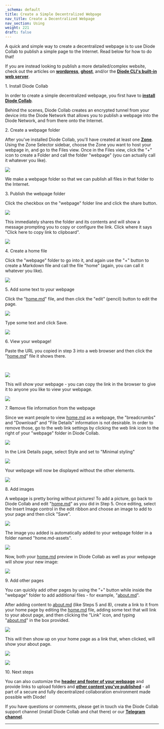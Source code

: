 ```yaml
---
_schema: default
title: Create a Simple Decentralized Webpage
nav_title: Create a Decentralized Webpage
nav_section: Using
weight: 221
draft: false
---
```

A quick and simple way to create a decentralized webpage is to use Diode Collab to publish a simple page to the Internet. Read below for how to do that!

If you are instead looking to publish a more detailed/complex website, check out the articles on <a href="https://app.docs.diode.io/raspberry-pi/host-a-public-wordpress-website-on-raspberry-pi/" target="_blank" rel="noopener"><strong>wordpress</strong></a>, <a href="https://app.docs.diode.io/raspberry-pi/host-a-website-with-ghost/" target="_blank" rel="noopener"><strong>ghost</strong></a>, and/or the <a href="https://cli.docs.diode.io/docs/using/publish-static-content/" target="_blank" rel="noopener"><strong>Diode CLI's built-in web server</strong></a>.

1\. Install Diode Collab

In order to create a simple decentralized webpage, you first have to <a href="https://app.docs.diode.io/docs/" target="_blank" rel="noopener"><strong>install Diode Collab</strong></a>.

Behind the scenes, Diode Collab creates an encrypted tunnel from your device into the Diode Network that allows you to publish a webpage into the Diode Network, and from there onto the Internet.

2\. Create a webpage folder

After you've installed Diode Collab, you'll have created at least one <a href="https://app.docs.diode.io/docs/using/create-a-zone/" target="_blank" rel="noopener"><strong>Zone</strong></a>. Using the Zone Selector sidebar, choose the Zone you want to host your webpage in, and go to the Files view. Once in the Files view, click the "+" icon to create a Folder and call the folder "webpage" (you can actually call it whatever you like).

![](/uploads/image-140.png)

We make a webpage folder so that we can publish all files in that folder to the Internet.

3\. Publish the webpage folder

Click the checkbox on the "webpage" folder line and click the share button.

![](/uploads/image-141.png)

This immediately shares the folder and its contents and will show a message prompting you to copy or configure the link. Click where it says "Click here to copy link to clipboard".

![](/uploads/image-142.png)

4\. Create a home file

Click the "webpage" folder to go into it, and again use the "+" button to create a Markdown file and call the file "home" (again, you can call it whatever you like).

![](/uploads/image-143.png)

5\. Add some text to your webpage

Click the "[home.md](http://home.md)" file, and then click the "edit" (pencil) button to edit the page.

![](/uploads/image-144.png)

Type some text and click Save.

![](/uploads/image-145.png)

6\. View your webpage!

Paste the URL you copied in step 3 into a web browser and then click the "[home.md](http://home.md)" file it shows there.

&nbsp;

![](/uploads/image-146.png)

This will show your webpage - you can copy the link in the browser to give it to anyone you like to view your webpage.

![](/uploads/image-147.png)

7\. Remove file information from the webpage

Since we want people to view [home.md](http://home.md) as a webpage, the "breadcrumbs" and "Download" and "File Details" information is not desirable. In order to remove those, go to the web link settings by clicking the web link icon to the right of your "webpage" folder in Diode Collab.

![](/uploads/image-148.png)

In the Link Details page, select Style and set to "Minimal styling"

![](/uploads/image-149.png)

Your webpage will now be displayed without the other elements.

![](/uploads/image-150.png)

8\. Add images

A webpage is pretty boring without pictures! To add a picture, go back to Diode Collab and edit "[home.md](http://home.md)" as you did in Step 5. Once editing, select the Insert Image control in the edit ribbon and choose an image to add to your page and then click "Save".

![](/uploads/image-151.png)

The image you added is automatically added to your webpage folder in a folder named "home.md-assets".

![](/uploads/image-152.png)

Now, both your [home.md](http://home.md) preview in Diode Collab as well as your webpage will show your new image:

![](/uploads/image-153.png)

9\. Add other pages

You can quickly add other pages by using the "+" button while inside the "webpage" folder to add additional files - for example, "[about.md](http://about.md)".

After adding content to [about.md](http://about.md) (like Steps 5 and 8), create a link to it from your home page by editing the [home.md](http://home.md) file, adding some text that will link to your about page, and then clicking the "Link" icon, and typing "[about.md](http://about.md)" in the box provided.

![](/uploads/image-154.png)

This will then show up on your home page as a link that, when clicked, will show your about page.

![](/uploads/image-155.png)

![](/uploads/image-156.png)

10\. Next steps

You can also customize the <a href="https://app.docs.diode.io/docs/using/how-to-customize-share-page-information/" target="_blank" rel="noopener"><strong>header and footer of your webpage</strong></a> and provide links to upload folders and <a href="https://app.docs.diode.io/docs/using/share-a-file-or-folder-via-web-browser/" target="_blank" rel="noopener"><strong>other content you've published</strong></a> - all part of a secure and fully decentralized collaboration environment made possible with Diode!

If you have questions or comments, please get in touch via the Diode Collab support channel (install Diode Collab and chat there) or our [**Telegram channel**](https://t.me/diode_chain).

---

&nbsp;
